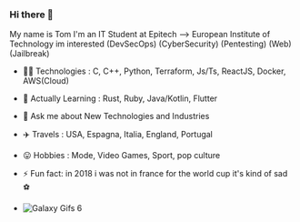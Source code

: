 ### Hi there 👋

My name is Tom I'm an IT Student at Epitech --> European Institute of Technology im interested (DevSecOps) (CyberSecurity) (Pentesting) (Web) (Jailbreak)

- 👨‍💻 Technologies : C, C++, Python, Terraform, Js/Ts,  ReactJS, Docker, AWS(Cloud)
- 🌱 Actually Learning : Rust, Ruby, Java/Kotlin, Flutter

- 💬 Ask me about New Technologies and Industries
- ✈️ Travels : USA, Espagna, Italia, England, Portugal
- 😛 Hobbies : Mode, Video Games, Sport, pop culture
- ⚡ Fun fact: in 2018 i was not in france for the world cup it's kind of sad ⚽

- ![Galaxy Gifs 6](https://user-images.githubusercontent.com/62591045/135435287-7d7d7a1f-9539-4298-b787-4c0be5e818c4.gif)
